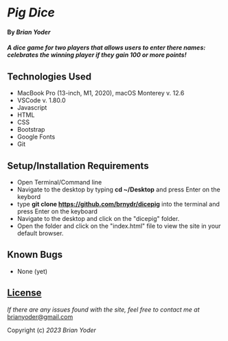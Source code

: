 # _Pig Dice_

#### By _**Brian Yoder**_

#### _A dice game for two players that allows users to enter there names: celebrates the winning player if they gain 100 or more points!_

## Technologies Used

* MacBook Pro (13-inch, M1, 2020), macOS Monterey v. 12.6
* VSCode v. 1.80.0
* Javascript
* HTML
* CSS
* Bootstrap
* Google Fonts 
* Git


## Setup/Installation Requirements

* Open Terminal/Command line
* Navigate to the desktop by typing **cd ~/Desktop** and press Enter on the keybord
* type **git clone https://github.com/brnydr/dicepig** into the terminal and press Enter on the keyboard
* Navigate to the desktop and click on the "dicepig" folder.
* Open the folder and click on the "index.html" file to view the site in your default browser.



## Known Bugs

* None (yet)

## [License](https://mit-license.org/)

_If there are any issues found with the site, feel free to contact me at_ [brianyoder@gmail.com](brianyoder@gmail.com)

Copyright (c) _2023_ _Brian Yoder_